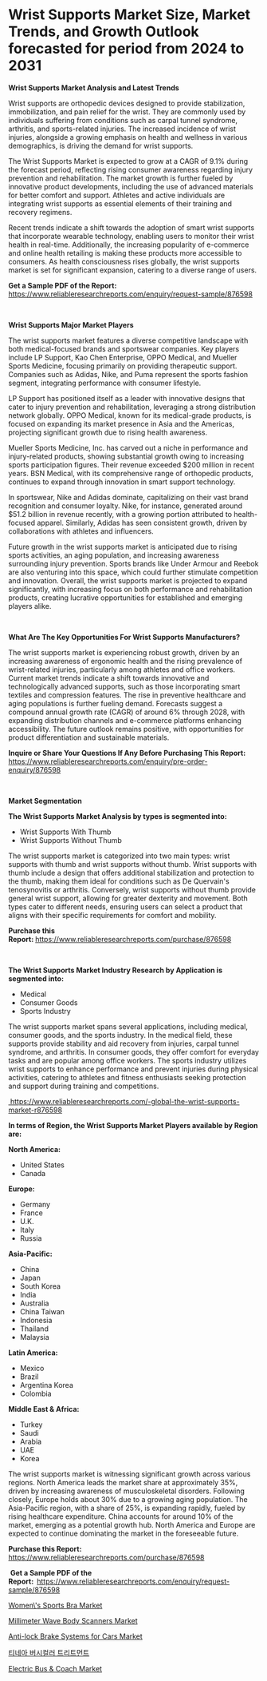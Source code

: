<p><h1>Wrist Supports Market Size, Market Trends, and Growth Outlook forecasted for period from 2024 to 2031</h1></p><p><strong>Wrist Supports Market Analysis and Latest Trends</strong></p>
<p><p>Wrist supports are orthopedic devices designed to provide stabilization, immobilization, and pain relief for the wrist. They are commonly used by individuals suffering from conditions such as carpal tunnel syndrome, arthritis, and sports-related injuries. The increased incidence of wrist injuries, alongside a growing emphasis on health and wellness in various demographics, is driving the demand for wrist supports.</p><p>The Wrist Supports Market is expected to grow at a CAGR of 9.1% during the forecast period, reflecting rising consumer awareness regarding injury prevention and rehabilitation. The market growth is further fueled by innovative product developments, including the use of advanced materials for better comfort and support. Athletes and active individuals are integrating wrist supports as essential elements of their training and recovery regimens.</p><p>Recent trends indicate a shift towards the adoption of smart wrist supports that incorporate wearable technology, enabling users to monitor their wrist health in real-time. Additionally, the increasing popularity of e-commerce and online health retailing is making these products more accessible to consumers. As health consciousness rises globally, the wrist supports market is set for significant expansion, catering to a diverse range of users.</p></p>
<p><strong>Get a Sample PDF of the Report:&nbsp;</strong> <a href="https://www.reliableresearchreports.com/enquiry/request-sample/876598">https://www.reliableresearchreports.com/enquiry/request-sample/876598</a></p>
<p>&nbsp;</p>
<p><strong>Wrist Supports Major Market Players</strong></p>
<p><p>The wrist supports market features a diverse competitive landscape with both medical-focused brands and sportswear companies. Key players include LP Support, Kao Chen Enterprise, OPPO Medical, and Mueller Sports Medicine, focusing primarily on providing therapeutic support. Companies such as Adidas, Nike, and Puma represent the sports fashion segment, integrating performance with consumer lifestyle.</p><p>LP Support has positioned itself as a leader with innovative designs that cater to injury prevention and rehabilitation, leveraging a strong distribution network globally. OPPO Medical, known for its medical-grade products, is focused on expanding its market presence in Asia and the Americas, projecting significant growth due to rising health awareness.</p><p>Mueller Sports Medicine, Inc. has carved out a niche in performance and injury-related products, showing substantial growth owing to increasing sports participation figures. Their revenue exceeded $200 million in recent years. BSN Medical, with its comprehensive range of orthopedic products, continues to expand through innovation in smart support technology.</p><p>In sportswear, Nike and Adidas dominate, capitalizing on their vast brand recognition and consumer loyalty. Nike, for instance, generated around $51.2 billion in revenue recently, with a growing portion attributed to health-focused apparel. Similarly, Adidas has seen consistent growth, driven by collaborations with athletes and influencers.</p><p>Future growth in the wrist supports market is anticipated due to rising sports activities, an aging population, and increasing awareness surrounding injury prevention. Sports brands like Under Armour and Reebok are also venturing into this space, which could further stimulate competition and innovation. Overall, the wrist supports market is projected to expand significantly, with increasing focus on both performance and rehabilitation products, creating lucrative opportunities for established and emerging players alike.</p></p>
<p>&nbsp;</p>
<p><strong>What Are The Key Opportunities For Wrist Supports Manufacturers?</strong></p>
<p><p>The wrist supports market is experiencing robust growth, driven by an increasing awareness of ergonomic health and the rising prevalence of wrist-related injuries, particularly among athletes and office workers. Current market trends indicate a shift towards innovative and technologically advanced supports, such as those incorporating smart textiles and compression features. The rise in preventive healthcare and aging populations is further fueling demand. Forecasts suggest a compound annual growth rate (CAGR) of around 6% through 2028, with expanding distribution channels and e-commerce platforms enhancing accessibility. The future outlook remains positive, with opportunities for product differentiation and sustainable materials.</p></p>
<p><strong>Inquire or Share Your Questions If Any Before Purchasing This Report:</strong> <a href="https://www.reliableresearchreports.com/enquiry/pre-order-enquiry/876598">https://www.reliableresearchreports.com/enquiry/pre-order-enquiry/876598</a></p>
<p>&nbsp;</p>
<p><strong>Market Segmentation</strong></p>
<p><strong>The Wrist Supports Market Analysis by types is segmented into:</strong></p>
<p><ul><li>Wrist Supports With Thumb</li><li>Wrist Supports Without Thumb</li></ul></p>
<p><p>The wrist supports market is categorized into two main types: wrist supports with thumb and wrist supports without thumb. Wrist supports with thumb include a design that offers additional stabilization and protection to the thumb, making them ideal for conditions such as De Quervain's tenosynovitis or arthritis. Conversely, wrist supports without thumb provide general wrist support, allowing for greater dexterity and movement. Both types cater to different needs, ensuring users can select a product that aligns with their specific requirements for comfort and mobility.</p></p>
<p><strong>Purchase this Report:&nbsp;</strong><a href="https://www.reliableresearchreports.com/purchase/876598">https://www.reliableresearchreports.com/purchase/876598</a></p>
<p>&nbsp;</p>
<p><strong>The Wrist Supports Market Industry Research by Application is segmented into:</strong></p>
<p><ul><li>Medical</li><li>Consumer Goods</li><li>Sports Industry</li></ul></p>
<p><p>The wrist supports market spans several applications, including medical, consumer goods, and the sports industry. In the medical field, these supports provide stability and aid recovery from injuries, carpal tunnel syndrome, and arthritis. In consumer goods, they offer comfort for everyday tasks and are popular among office workers. The sports industry utilizes wrist supports to enhance performance and prevent injuries during physical activities, catering to athletes and fitness enthusiasts seeking protection and support during training and competitions.</p></p>
<p><a href="https://www.reliableresearchreports.com/-global-the-wrist-supports-market-r876598">&nbsp;https://www.reliableresearchreports.com/-global-the-wrist-supports-market-r876598</a></p>
<p><strong>In terms of Region, the Wrist Supports Market Players available by Region are:</strong></p>
<p>
    <p> <strong> North America: </strong>
        <ul>
            <li>United States</li>
            <li>Canada</li>
        </ul>
        </p> 
    <p> <strong> Europe: </strong>
        <ul>
            <li>Germany</li>
            <li>France</li>
            <li>U.K.</li>
            <li>Italy</li>
            <li>Russia</li>
        </ul>
        </p> 
    <p> <strong> Asia-Pacific: </strong>
        <ul>
            <li>China</li>
            <li>Japan</li>
            <li>South Korea</li>
            <li>India</li>
            <li>Australia</li>
            <li>China Taiwan</li>
            <li>Indonesia</li>
            <li>Thailand</li>
            <li>Malaysia</li>
        </ul>
        </p> 
    <p> <strong> Latin America: </strong>
        <ul>
            <li>Mexico</li>
            <li>Brazil</li>
            <li>Argentina Korea</li>
            <li>Colombia</li>
        </ul>
        </p> 
    <p> <strong> Middle East & Africa: </strong>
        <ul>
            <li>Turkey</li>
            <li>Saudi</li>
            <li>Arabia</li>
            <li>UAE</li>
            <li>Korea</li>
        </ul>
    </p>
    </p>
<p><p>The wrist supports market is witnessing significant growth across various regions. North America leads the market share at approximately 35%, driven by increasing awareness of musculoskeletal disorders. Following closely, Europe holds about 30% due to a growing aging population. The Asia-Pacific region, with a share of 25%, is expanding rapidly, fueled by rising healthcare expenditure. China accounts for around 10% of the market, emerging as a potential growth hub. North America and Europe are expected to continue dominating the market in the foreseeable future.</p></p>
<p><strong>Purchase this Report: </strong><a href="https://www.reliableresearchreports.com/purchase/876598">https://www.reliableresearchreports.com/purchase/876598</a></p>
<p>&nbsp;<strong>Get a Sample PDF of the Report:&nbsp;&nbsp;</strong><a href="https://www.reliableresearchreports.com/enquiry/request-sample/876598">https://www.reliableresearchreports.com/enquiry/request-sample/876598</a></p>
<p><strong></strong></p>
<p><p><a href="https://github.com/RickHolmes3/Market-Research-Report-List-6/blob/main/womens-sports-bra-market.md">Women\'s Sports Bra Market</a></p><p><a href="https://www.linkedin.com/pulse/millimeter-wave-body-scanners-industry-sector-market-dynamics-tll9c?trackingId=mKWPdMyWSaGyOyA9z4RrGg%3D%3D">Millimeter Wave Body Scanners Market</a></p><p><a href="https://issuu.com/reportprime-2/docs/anti-lock-brake-systems-for-cars-ma_ca0ead3674aa8a">Anti-lock Brake Systems for Cars Market</a></p><p><a href="https://medium.com/@nargishussain12/%EC%A0%84%EB%9E%B5%EC%A0%81-%EC%8B%9C%EC%9E%A5-%ED%86%B5%EC%B0%B0%EB%A0%A5-%EA%B8%80%EB%A1%9C%EB%B2%8C-%ED%9B%BC%EC%86%90-%EC%83%89%EC%86%8C%EC%A6%9D-%EC%B9%98%EB%A3%8C-%EC%8B%9C%EC%9E%A5-2024-2031-3761ee045bbc">티네아 버시컬러 트리트먼트</a></p><p><a href="https://medium.com/@eujr673/global-electric-bus-coach-market-focus-on-product-type-full-battery-electric-buses-beb-hybrid-e50ac850d7cc">Electric Bus & Coach Market</a></p></p>
